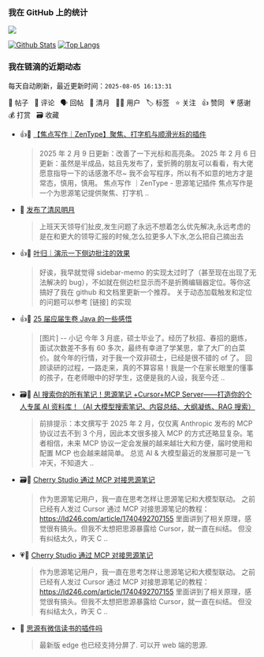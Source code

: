 ### 我在 GitHub 上的统计

<a title="Hits" target="_blank" href="https://github.com/Crowds21/Crowds21"><img src="https://hits.b3log.org/crowds21/crowds21.svg"></a>

[![Github Stats](https://github-readme-stats.vercel.app/api?username=crowds21&line_height=20&theme=tokyonight&show_icons=true)](https://github.com/crowds21)
[![Top Langs](https://github-readme-stats.vercel.app/api/top-langs/?username=crowds21&langs_count=6&theme=tokyonight&layout=compact&)](https://github.com/anuraghazra/github-readme-stats)
<!--events start -->

### 我在链滴的近期动态

每天自动刷新，最近更新时间：`2025-08-05 16:13:31`

📝 帖子 &nbsp; 💬 评论 &nbsp; 🗣 回帖 &nbsp; 🌙 清月 &nbsp; 👨‍💻 用户 &nbsp; 🏷️ 标签 &nbsp; ⭐️ 关注 &nbsp; 👍 赞同 &nbsp; 💗 感谢 &nbsp; 💰 打赏 &nbsp; 🗃 收藏

* 👍📝 [【焦点写作｜ZenType】聚焦、打字机与顺滑光标的插件](https://ld246.com/article/1738054303740)

  > 2025 年 2 月 9 日更新：改善了一下光标和高亮条。 2025 年 2 月 6 日更新：虽然是半成品，姑且先发布了，爱折腾的朋友可以看看，有大佬愿意指导一下的话感激不尽~ 我不会写程序，所以有不如意的地方才是常态，慎用，慎用。 焦点写作 ｜ZenType - 思源笔记插件 焦点写作是一个为思源笔记提供聚焦、打字机 ..
* 🌙 [发布了清风明月](https://ld246.com/member/crowds21/breezemoons/1753698605021)

  > 上班天天领导们扯皮,发生问题了永远不想着怎么优先解决,永远考虑的是在和更大的领导汇报的时候,怎么拉更多人下水,怎么把自己摘出去
* 👍💬 [叶归｜演示一下侧边批注的效果](https://ld246.com/article/1746939169701/comment/1746939974081#comments)

  > 好诶，我早就觉得 sidebar-memo 的实现太过时了（甚至现在出现了无法解决的 bug），不如就在侧边栏显示而不是折腾编辑器定位。等你这搞好了我在 github 和文档里更新一个推荐。 关于动态加载触发和定位的问题可以参考 [链接] 的实现
* 👍📝 [25 届应届生卷 Java 的一些感悟](https://ld246.com/article/1745938586008)

  > [图片] -- 小记 今年 3 月底，硕士毕业了。经历了秋招、春招的磨练，面试次数差不多有 60 多次，最终有幸进了学某思，拿了大厂的白菜价。就今年的行情，对于我一个双非硕士，已经是很不错的 of 了。 回顾读研的过程，一路走来，真的不算容易！我是一个在家长眼里的懂事的孩子，在老师眼中的好学生，这便是我的人设，我至今还 ..
* 🗃📝 [AI 搜索你的所有笔记！思源笔记 +Cursor+MCP Server——打造你的个人专属 AI 资料库！（AI 大模型搜索笔记、内容总结、大纲凝练、RAG 搜索）](https://ld246.com/article/1740492707155)

  > 前排提示：本文撰写于 2025 年 2 月，仅仅离 Anthropic 发布的 MCP 协议过去不到 3 个月，因此本文很多接入 MCP 的方式还略显复杂。笔者相信，未来 MCP 协议一定会发展的越来越壮大和方便，届时使用和配置 MCP 也会越来越简单。 总览 AI &amp; 大模型最近的发展那可是一飞冲天，不知道大 ..
* 🗃📝 [Cherry Studio 通过 MCP 对接思源笔记](https://ld246.com/article/1741868783330)

  > 作为思源笔记用户，我一直在思考怎样让思源笔记和大模型联动。 之前已经有人发过 Cursor 通过 MCP 对接思源笔记的教程： https://ld246.com/article/1740492707155 里面讲到了相关原理，感觉很有搞头。但我不太想把思源暴露给 Cursor，就一直在纠结。 但没有纠结太久，昨天 C ..
* 💗📝 [Cherry Studio 通过 MCP 对接思源笔记](https://ld246.com/article/1741868783330)

  > 作为思源笔记用户，我一直在思考怎样让思源笔记和大模型联动。 之前已经有人发过 Cursor 通过 MCP 对接思源笔记的教程： https://ld246.com/article/1740492707155 里面讲到了相关原理，感觉很有搞头。但我不太想把思源暴露给 Cursor，就一直在纠结。 但没有纠结太久，昨天 C ..
* 💬 [思源有微信读书的插件吗](https://ld246.com/article/1740325936643/comment/1740360404535#comments)

  > 最新版 edge 也已经支持分屏了. 可以开 web 端的思源.


<!--events end -->

